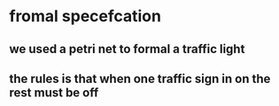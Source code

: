 # fromal specefcation 
## we used a petri net to formal a traffic light
## the rules is that when one traffic sign in on the rest must be off
